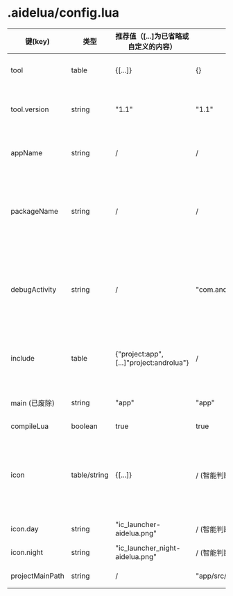 # .aidelua/config.lua

| 键(key) | 类型 | 推荐值（[...]为已省略或自定义的内容） | 默认值 | 说明 |
| ---- | ---- | ---- | ---- | ---- |
| tool | table | {[...]} | {} | 二次打包工具信息 |
| tool.version | string | "1.1" | "1.1" | 二次打包工具的版本号 |
| appName | string | / | / | 应用名（仅供AideLua显示） |
| packageName | string | / | / | 应用包名（仅供AideLua显示和更好的调试） |
| debugActivity | string | / | "com.androlua.LuaActivity" | 调试的Activity名(不是标签)（仅供AideLua更好的调试） |
| include | table | {"project:app",[...]"project:androlua"} | / | 要编译lua的库，第一个为主程序 |
| main (已废除) | string | "app" | "app" | 主程序（仅1.0版本） |
| compileLua | boolean | true | true | 编译Lua |
| icon | table/string | {[...]} | / (智能判断) | 项目图标配置（仅供AideLua显示，相对路径为项目路径） |
| icon.day | string | "ic_launcher-aidelua.png" | / (智能判断) | 亮色模式图标 |
| icon.night | string | "ic_launcher_night-aidelua.png" | / (智能判断) | 深色模式图标 |
| projectMainPath | string | / | "app/src/main/assets_bin" | 主项目路径 |
